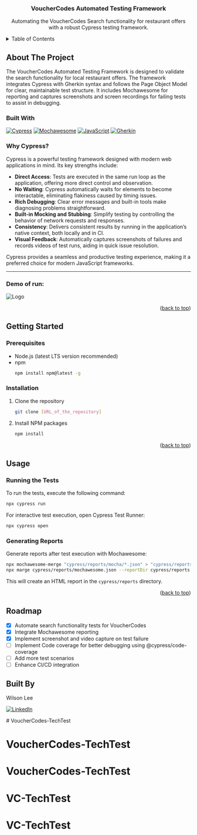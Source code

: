 <!-- Improved compatibility of back to top link: See: https://github.com/othneildrew/Best-README-Template/pull/73 -->
<a name="readme-top"></a>

<!-- PROJECT SHIELDS -->
<!-- OMITTED FOR BREVITY -->

<!-- PROJECT LOGO -->
<br />
<div align="center">
  <!-- OMITTED LOGO LINK FOR BREVITY -->
  <h3 align="center">VoucherCodes Automated Testing Framework</h3>

  <p align="center">
    Automating the VoucherCodes Search functionality for restaurant offers with a robust Cypress testing framework.
    <br />
    <!-- OMITTED DOC, DEMO, BUG, AND FEATURE REQUEST LINKS FOR BREVITY -->
  </p>
</div>

<!-- TABLE OF CONTENTS -->
<details>
  <summary>Table of Contents</summary>
  <ol>
    <li><a href="#about-the-project">About The Project</a></li>
    <li><a href="#getting-started">Getting Started</a>
      <ul>
        <li><a href="#prerequisites">Prerequisites</a></li>
        <li><a href="#installation">Installation</a></li>
      </ul>
    </li>
    <li><a href="#usage">Usage</a></li>
    <li><a href="#roadmap">Roadmap</a></li>
    <!-- OMITTED CONTRIBUTING, LICENSE, CONTACT, AND ACKNOWLEDGMENTS FOR BREVITY -->
  </ol>
</details>

<!-- ABOUT THE PROJECT -->
## About The Project
The VoucherCodes Automated Testing Framework is designed to validate the search functionality for local restaurant offers. The framework integrates Cypress with Gherkin syntax and follows the Page Object Model for clear, maintainable test structure. It includes Mochawesome for reporting and captures screenshots and screen recordings for failing tests to assist in debugging.

### Built With
[![Cypress][Cypress.io]][Cypress-url]
[![Mochawesome][Mochawesome.com]][Mochawesome-url] 
[![JavaScript][JavaScript.com]][JavaScript-url] 
[![Gherkin][Gherkin.io]][Gherkin-url]

### Why Cypress?

Cypress is a powerful testing framework designed with modern web applications in mind. Its key strengths include:

- **Direct Access**: Tests are executed in the same run loop as the application, offering more direct control and observation.
- **No Waiting**: Cypress automatically waits for elements to become interactable, eliminating flakiness caused by timing issues.
- **Rich Debugging**: Clear error messages and built-in tools make diagnosing problems straightforward.
- **Built-in Mocking and Stubbing**: Simplify testing by controlling the behavior of network requests and responses.
- **Consistency**: Delivers consistent results by running in the application’s native context, both locally and in CI.
- **Visual Feedback**: Automatically captures screenshots of failures and records videos of test runs, aiding in quick issue resolution.

Cypress provides a seamless and productive testing experience, making it a preferred choice for modern JavaScript frameworks.

---

### Demo of run:
<img src="./assets/demo.gif" alt="Logo" styled="max-width: 100%; height: auto;">

<p align="right">(<a href="#readme-top">back to top</a>)</p>

<!-- GETTING STARTED -->
## Getting Started

### Prerequisites
- Node.js (latest LTS version recommended)
- npm
  ```sh
  npm install npm@latest -g
  ```

### Installation
1. Clone the repository
   ```sh
   git clone [URL_of_the_repository]
   ```
2. Install NPM packages
   ```sh
   npm install
   ```

<p align="right">(<a href="#readme-top">back to top</a>)</p>

<!-- USAGE EXAMPLES -->
## Usage

### Running the Tests
To run the tests, execute the following command:
```sh
npx cypress run
```
For interactive test execution, open Cypress Test Runner:
```sh
npx cypress open
```

### Generating Reports
Generate reports after test execution with Mochawesome:
```sh
npx mochawesome-merge "cypress/reports/mocha/*.json" > "cypress/reports/mochawesome.json"
npx marge cypress/reports/mochawesome.json --reportDir cypress/reports
```
This will create an HTML report in the `cypress/reports` directory.

<p align="right">(<a href="#readme-top">back to top</a>)</p>

<!-- ROADMAP -->
## Roadmap
- [x] Automate search functionality tests for VoucherCodes
- [x] Integrate Mochawesome reporting
- [x] Implement screenshot and video capture on test failure
- [ ] Implement Code coverage for better debugging using @cypress/code-coverage
- [ ] Add more test scenarios
- [ ] Enhance CI/CD integration

## Built By 

Wilson Lee

[![LinkedIn][linkedin-shield]][linkedin-url] 

<!-- MARKDOWN LINKS & IMAGES -->
[linkedin-shield]: https://img.shields.io/badge/-LinkedIn-blue.svg?style=for-the-badge&logo=linkedin&colorB=555
[linkedin-url]: https://www.linkedin.com/in/wilson-d-lee/
[Cypress.io]: https://img.shields.io/badge/Cypress-17202C?style=for-the-badge&logo=cypress&logoColor=white
[Cypress-url]: https://cypress.io/
[Mochawesome.com]: https://img.shields.io/badge/Mochawesome-00C88C?style=for-the-badge&logo=mochawesome&logoColor=white
[Mochawesome-url]: https://github.com/adamgruber/mochawesome
[JavaScript.com]: https://img.shields.io/badge/JavaScript-F7DF1E?style=for-the-badge&logo=javascript&logoColor=black
[JavaScript-url]: https://developer.mozilla.org/en-US/docs/Web/JavaScript
[Gherkin.io]: https://img.shields.io/badge/Gherkin-23D96C?style=for-the-badge&logo=cucumber&logoColor=white
[Gherkin-url]: https://cucumber.io/docs/gherkin/

<!-- OMITTED CONTRIBUTING, LICENSE, CONTACT, AND ACKNOWLEDGMENTS SECTIONS FOR BREVITY -->


<!-- OMITTED FOR BREVITY --># VoucherCodes-TechTest
# VoucherCodes-TechTest
# VoucherCodes-TechTest
# VC-TechTest
# VC-TechTest
